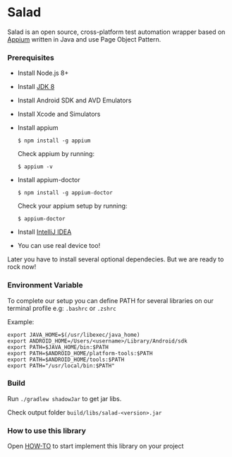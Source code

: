 # Salad

Salad is an open source, cross-platform test automation wrapper based on [Appium](https://github.com/appium/appium) written in Java and use Page Object Pattern.

### Prerequisites

- Install Node.js 8+

- Install [JDK 8](https://www.oracle.com/technetwork/java/javase/downloads/jdk8-downloads-2133151.html)

- Install Android SDK and AVD Emulators

- Install Xcode and Simulators

- Install appium

    ``$ npm install -g appium``
    
    Check appium by running:
    
    ``$ appium -v``

- Install appium-doctor

    ``$ npm install -g appium-doctor``
    
    Check your appium setup by running:
    
    ``$ appium-doctor``
    
- Install [IntelliJ IDEA](https://www.jetbrains.com/idea/)

- You can use real device too!
 
Later you have to install several optional dependecies. But we are ready to rock now!

### Environment Variable

To complete our setup you can define PATH for several libraries on our terminal profile e.g: `.bashrc` or `.zshrc`

Example:

```
export JAVA_HOME=$(/usr/libexec/java_home)
export ANDROID_HOME=/Users/<username>/Library/Android/sdk
export PATH=$JAVA_HOME/bin:$PATH
export PATH=$ANDROID_HOME/platform-tools:$PATH
export PATH=$ANDROID_HOME/tools:$PATH
export PATH="/usr/local/bin:$PATH"
```

### Build

Run `./gradlew shadowJar` to get jar libs.

Check output folder `build/libs/salad-<version>.jar`

### How to use this library

Open [HOW-TO](https://github.com/aldochristiaan/salad/blob/master/docs/How-to.md) to start implement this library on your project